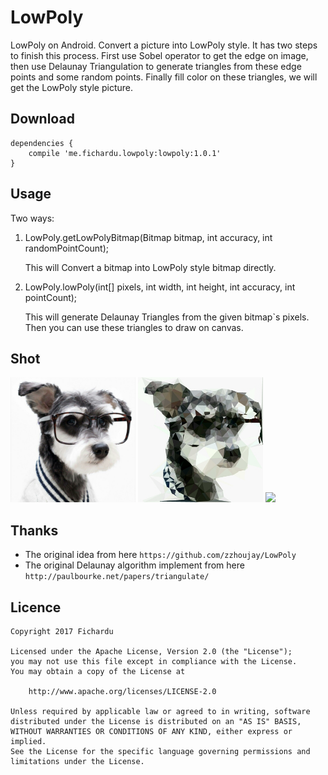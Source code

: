# LowPoly

LowPoly on Android. Convert a picture into LowPoly style. It has two steps to finish this process. First use Sobel operator to get the edge on image, then use Delaunay Triangulation to generate triangles from these edge points and some random points. Finally fill color on these triangles, we will get the LowPoly style picture.

## Download

```
dependencies {
    compile 'me.fichardu.lowpoly:lowpoly:1.0.1'
}
```

## Usage

Two ways:

1. LowPoly.getLowPolyBitmap(Bitmap bitmap, int accuracy, int randomPointCount);

	This will Convert a bitmap into LowPoly style bitmap directly.
	
2. LowPoly.lowPoly(int[] pixels, int width, int height, int accuracy, int pointCount);

	This will generate Delaunay Triangles from the given bitmap`s pixels. Then you can use these triangles to draw on canvas.

## Shot
<img src="./screenshots/source.jpg" width="200">
<img src="./screenshots/convert.jpg" width="200">

<img src="./screenshots/sample.gif" width="300">

## Thanks

- The original idea from here `https://github.com/zzhoujay/LowPoly`
- The original Delaunay algorithm implement from here `http://paulbourke.net/papers/triangulate/`

## Licence

	Copyright 2017 Fichardu
	
	Licensed under the Apache License, Version 2.0 (the "License");
	you may not use this file except in compliance with the License.
	You may obtain a copy of the License at
	
	    http://www.apache.org/licenses/LICENSE-2.0
	
	Unless required by applicable law or agreed to in writing, software
	distributed under the License is distributed on an "AS IS" BASIS,
	WITHOUT WARRANTIES OR CONDITIONS OF ANY KIND, either express or implied.
	See the License for the specific language governing permissions and
	limitations under the License.